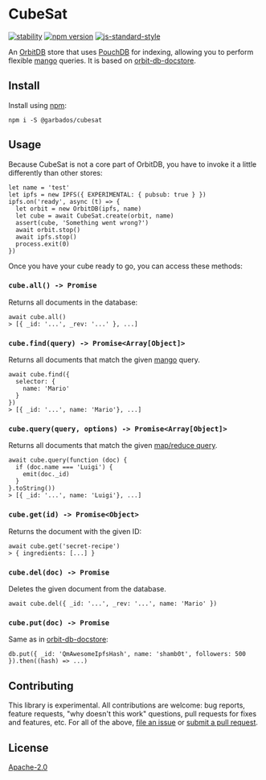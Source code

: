 # CubeSat

[![stability](https://img.shields.io/badge/stability-experimental-orange.svg?style=flat-square)](https://nodejs.org/api/documentation.html#documentation_stability_index)
[![npm version](https://img.shields.io/npm/v/@garbados/cubesat.svg?style=flat-square)](https://www.npmjs.com/package/cubesat)
[![js-standard-style](https://img.shields.io/badge/code%20style-standard-brightgreen.svg?style=flat-square)](https://github.com/feross/standard)
<!-- [![build status](https://img.shields.io/travis/garbados/cubesat/master.svg?style=flat-square)](https://travis-ci.org/garbados/cubesat) -->
<!-- [![test coverage](https://img.shields.io/coveralls/github/garbados/cubesat/master.svg?style=flat-square)](https://coveralls.io/github/garbados/cubesat) -->
<!-- [![greenkeeper](https://badges.greenkeeper.io/garbados/cubesat.svg)](https://greenkeeper.io/) -->

An [OrbitDB](https://github.com/orbitdb/orbit-db) store that uses [PouchDB](https://pouchdb.com/) for indexing, allowing you to perform flexible [mango](https://pouchdb.com/guides/mango-queries.html) queries. It is based on [orbit-db-docstore](https://github.com/orbitdb/orbit-db-docstore).

## Install

Install using [npm](https://www.npmjs.com):

```
npm i -S @garbados/cubesat
```

## Usage

Because CubeSat is not a core part of OrbitDB, you have to invoke it a little differently than other stores:

```
let name = 'test'
let ipfs = new IPFS({ EXPERIMENTAL: { pubsub: true } })
ipfs.on('ready', async (t) => {
  let orbit = new OrbitDB(ipfs, name)
  let cube = await CubeSat.create(orbit, name)
  assert(cube, 'Something went wrong?')
  await orbit.stop()
  await ipfs.stop()
  process.exit(0)
})
```

Once you have your cube ready to go, you can access these methods:

### `cube.all() -> Promise`

Returns all documents in the database:

```
await cube.all()
> [{ _id: '...', _rev: '...' }, ...]
```

### `cube.find(query) -> Promise<Array[Object]>`

Returns all documents that match the given [mango](https://pouchdb.com/api.html#query_index) query.

```
await cube.find({
  selector: {
    name: 'Mario'
  }
})
> [{ _id: '...', name: 'Mario'}, ...]
```

### `cube.query(query, options) -> Promise<Array[Object]>`

Returns all documents that match the given [map/reduce query](https://pouchdb.com/api.html#query_database).

```
await cube.query(function (doc) {
  if (doc.name === 'Luigi') {
    emit(doc._id)
  }
}.toString())
> [{ _id: '...', name: 'Luigi'}, ...]
```

### `cube.get(id) -> Promise<Object>`

Returns the document with the given ID:

```
await cube.get('secret-recipe')
> { ingredients: [...] }
```

### `cube.del(doc) -> Promise`

Deletes the given document from the database.

```
await cube.del({ _id: '...', _rev: '...', name: 'Mario' })
```

### `cube.put(doc) -> Promise`

Same as in [orbit-db-docstore](https://github.com/orbitdb/orbit-db-docstore):

```
db.put({ _id: 'QmAwesomeIpfsHash', name: 'shamb0t', followers: 500 }).then((hash) => ...)
```

## Contributing

This library is experimental. All contributions are welcome: bug reports, feature requests, "why doesn't this work" questions, pull requests for fixes and features, etc. For all of the above, [file an issue](https://github.com/garbados/cubesat/issues) or [submit a pull request](https://github.com/garbados/cubesat/pulls).

## License

[Apache-2.0](https://www.apache.org/licenses/LICENSE-2.0)
